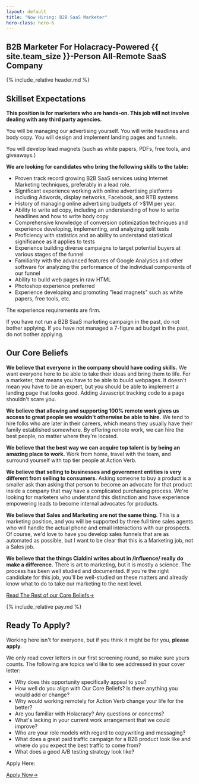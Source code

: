 ```yaml
---
layout: default
title: "Now Hiring: B2B SaaS Marketer"
hero-class: hero-6
---
```


## B2B Marketer For Holacracy-Powered {{ site.team_size }}-Person All-Remote SaaS Company

{% include_relative header.md %}


## Skillset Expectations

**This position is for marketers who are hands-on.  This job will not
involve dealing with any third party agencies.**

You will be managing our advertising yourself.  You will write headlines
and body copy.  You will design and implement landing pages and funnels.

You will develop lead magnets (such as white papers, PDFs, free tools,
and giveaways.)

**We are looking for candidates who bring the following skills to the
table:**

 * Proven track record growing B2B SaaS services using Internet Marketing techniques, preferably in a lead role.
 * Significant experience working with online advertising platforms including Adwords, display networks, Facebook, and RTB systems
 * History of managing online advertising budgets of >$1M per year.
 * Ability to write ad copy, including an understanding of how to write headlines and how to write body copy
 * Comprehensive knowledge of conversion optimization techniques and experience developing, implementing, and analyzing split tests
 * Proficiency with statistics and an ability to understand statistical significance as it applies to tests
 * Experience building diverse campaigns to target potential buyers at various stages of the funnel
 * Familiarity with the advanced features of Google Analytics and other software for analyzing the performance of the individual components of our funnel
 * Ability to build web pages in raw HTML
 * Photoshop experience preferred
 * Experience developing and promoting "lead magnets" such as white papers, free tools, etc.

The experience requirements are firm.

If you have not run a B2B SaaS marketing campaign in the past, do not
bother applying.  If you have not managed a 7-figure ad budget in the
past, do not bother applying.


## Our Core Beliefs

**We believe that everyone in the company should have coding
skills.** We want everyone here to be able to take their ideas and
bring them to life.  For a marketer, that means you have to be able to
buuld webpages.  It doesn't mean you have to be an expert, but you
should be able to implement a landing page that looks good.  Adding
Javascript tracking code to a page shouldn't scare you.

**We believe that allowing and supporting 100% remote work gives us
access to great people we wouldn't otherwise be able to hire.**  We tend
to hire folks who are later in their careers, which means they usually
have their family established somewhere.  By offering remote work, we
can hire the best people, no matter where they're located.

**We believe that the best way we can acquire top talent is by being an
amazing place to work.**  Work from home, travel with the team, and
surround yourself with top tier people at Action Verb.

**We believe that selling to businesses and government entities is very
different from selling to consumers.**  Asking someone to buy a product is
a smaller ask than asking that person to become an advocate for that product
inside a company that may have a complicated purchasing process.  We're
looking for marketers who understand this distinction and have
experience empowering leads to become internal advocates for products.

**We believe that Sales and Marketing are not the same thing.**  This is
a marketing position, and you will be supported by three full time sales
agents who will handle the actual phone and email interactions with our
prospects.  Of course, we'd love to have you develop sales funnels that
are as automated as possible, but I want to be clear that this is a
Marketing job, not a Sales job.

**We believe that the things Cialdini writes about in /Influence/ really
do make a difference.** There is art to marketing, but it is mostly a
science.  The process has been well studied and documented.  If you're
the right candidiate for this job, you'll be well-studied on these
matters and already know what to do to take our marketing to the next level.

<p><a class="page-btn f7 f5-ns ttu tracked-slight mb2" href="/core-beliefs">Read The Rest of our Core Beliefs<span class="pl1">&#8594;</span></a></p>

{% include_relative pay.md %}

## Ready To Apply?

Working here isn't for everyone, but if you think it might be for you, **please apply**.

We only read cover letters in our first screening round, so make sure
yours counts.  The following are topics we'd like to see addressed in
your cover letter:

 * Why does this opportunity specifically appeal to you?
 * How well do you align with Our Core Beliefs?  Is there anything you would add or change?
 * Why would working remotely for Action Verb change your life for the better?
 * Are you familiar with Holacracy?  Any questions or concerns?
 * What's lacking in your current work arrangement that we could improve?
 * Who are your role models with regard to copywriting and messaging?
 * What does a great paid traffic campaign for a B2B product look like and where do you expect the best traffic to come from?
 * What does a good A/B testing strategy look like?

Apply Here:

<p><a class="page-btn f7 f5-ns ttu tracked-slight mb2" href="http://actionverb.applytojob.com/apply/Rp1yGctWDi/B2B-SaaS-VP-Of-Marketing">Apply Now<span class="pl1">&#8594;</span></a></p>
